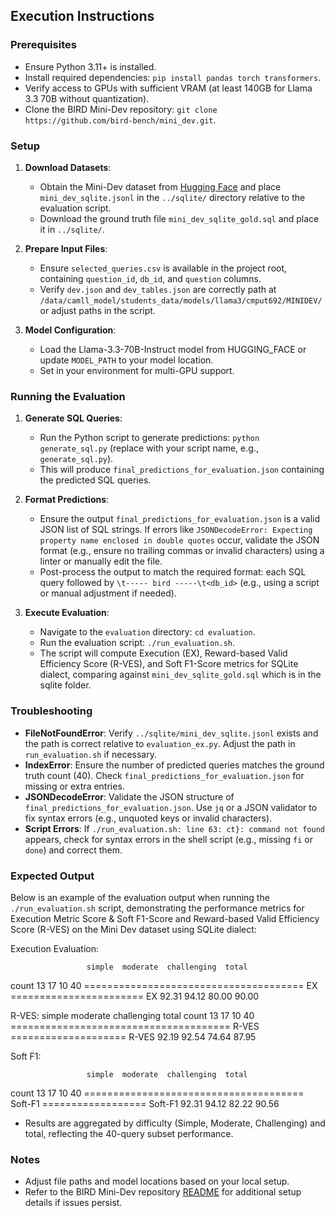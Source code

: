 ## Execution Instructions

### Prerequisites
- Ensure Python 3.11+ is installed.
- Install required dependencies: `pip install pandas torch transformers`.
- Verify access to GPUs with sufficient VRAM (at least 140GB for Llama 3.3 70B without quantization).
- Clone the BIRD Mini-Dev repository: `git clone https://github.com/bird-bench/mini_dev.git`.

### Setup
1. **Download Datasets**:
   - Obtain the Mini-Dev dataset from [Hugging Face](https://huggingface.co/datasets/birdsql/bird_mini_dev) and place `mini_dev_sqlite.jsonl` in the `../sqlite/` directory relative to the evaluation script.
   - Download the ground truth file `mini_dev_sqlite_gold.sql` and place it in `../sqlite/`.

2. **Prepare Input Files**:
   - Ensure `selected_queries.csv` is available in the project root, containing `question_id`, `db_id`, and `question` columns.
   - Verify `dev.json` and `dev_tables.json` are correctly path at `/data/camll_model/students_data/models/llama3/cmput692/MINIDEV/` or adjust paths in the script.

3. **Model Configuration**:
   - Load the Llama-3.3-70B-Instruct model from HUGGING_FACE or update `MODEL_PATH` to your model location.
   - Set in your environment for multi-GPU support.

### Running the Evaluation
1. **Generate SQL Queries**:
   - Run the Python script to generate predictions: `python generate_sql.py` (replace with your script name, e.g., `generate_sql.py`).
   - This will produce `final_predictions_for_evaluation.json` containing the predicted SQL queries.

2. **Format Predictions**:
   - Ensure the output `final_predictions_for_evaluation.json` is a valid JSON list of SQL strings. If errors like `JSONDecodeError: Expecting property name enclosed in double quotes` occur, validate the JSON format (e.g., ensure no trailing commas or invalid characters) using a linter or manually edit the file.
   - Post-process the output to match the required format: each SQL query followed by `\t----- bird -----\t<db_id>` (e.g., using a script or manual adjustment if needed).

3. **Execute Evaluation**:
   - Navigate to the `evaluation` directory: `cd evaluation`.
   - Run the evaluation script: `./run_evaluation.sh`.
   - The script will compute Execution (EX), Reward-based Valid Efficiency Score (R-VES), and Soft F1-Score metrics for SQLite dialect, comparing against `mini_dev_sqlite_gold.sql` which is in the sqlite folder.

### Troubleshooting
- **FileNotFoundError**: Verify `../sqlite/mini_dev_sqlite.jsonl` exists and the path is correct relative to `evaluation_ex.py`. Adjust the path in `run_evaluation.sh` if necessary.
- **IndexError**: Ensure the number of predicted queries matches the ground truth count (40). Check `final_predictions_for_evaluation.json` for missing or extra entries.
- **JSONDecodeError**: Validate the JSON structure of `final_predictions_for_evaluation.json`. Use `jq` or a JSON validator to fix syntax errors (e.g., unquoted keys or invalid characters).
- **Script Errors**: If `./run_evaluation.sh: line 63: ct}: command not found` appears, check for syntax errors in the shell script (e.g., missing `fi` or `done`) and correct them.

### Expected Output

Below is an example of the evaluation output when running the `./run_evaluation.sh` script, demonstrating the performance metrics for Execution Metric Score & Soft F1-Score and Reward-based Valid Efficiency Score (R-VES) on the Mini Dev dataset using SQLite dialect:

Execution Evaluation:

                     simple  moderate  challenging  total
count                13      17        10           40
====================================== EX =======================
EX                   92.31   94.12     80.00        90.00


R-VES:
                     simple  moderate  challenging  total
count                13      17        10           40
====================================== R-VES ====================
R-VES                92.19   92.54     74.64        87.95

Soft F1:

                     simple  moderate  challenging  total
count                13      17        10           40
====================================== Soft-F1 ==================
Soft-F1              92.31   94.12     82.22        90.56

- Results are aggregated by difficulty (Simple, Moderate, Challenging) and total, reflecting the 40-query subset performance.

### Notes
- Adjust file paths and model locations based on your local setup.
- Refer to the BIRD Mini-Dev repository [README](https://github.com/bird-bench/mini_dev) for additional setup details if issues persist.
